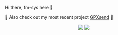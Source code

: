 Hi there, fm-sys here 👋

🚴 Also check out my most recent project [GPXsend](https://gpxsend.de/) 🚴


<!--
<div align="center">
<img src="https://rishavanand.github.io/static/images/greetings.gif" align="center" style="width: 100%" />
</div>
-->

<div align="center">
  <a href="https://github-readme-stats.vercel.app">
    <picture>
      <source srcset="https://github-readme-stats-shka-fmsys-projects.vercel.app/api?username=fm-sys&show_icons=true&include_all_commits=true&hide=contribs&line_height=24&card_width=437&border_radius=20&theme=dark" media="(prefers-color-scheme: dark)" />
      <source srcset="https://github-readme-stats-shka-fmsys-projects.vercel.app/api?username=fm-sys&show_icons=true&include_all_commits=true&hide=contribs&line_height=24&card_width=437&border_radius=20" media="(prefers-color-scheme: light), (prefers-color-scheme: no-preference)" />
      <img src="https://github-readme-stats-shka-fmsys-projects.vercel.app/api?username=fm-sys&show_icons=true&include_all_commits=true&hide=contribs&line_height=24&card_width=437&border_radius=20" align="center" />
    </picture>
  </a>

  <a href="https://github-readme-stats.vercel.app">
    <picture>
      <source srcset="https://github-readme-stats-shka-fmsys-projects.vercel.app/api/top-langs/?username=fm-sys&layout=compact&exclude_repo=LoRaWAN&card_width=437&border_radius=20&theme=dark" media="(prefers-color-scheme: dark)" />
      <source srcset="https://github-readme-stats-shka-fmsys-projects.vercel.app/api/top-langs/?username=fm-sys&layout=compact&exclude_repo=LoRaWAN&card_width=437&border_radius=20" media="(prefers-color-scheme: light), (prefers-color-scheme: no-preference)" />
      <img src="https://github-readme-stats-shka-fmsys-projects.vercel.app/api/top-langs/?username=fm-sys&layout=compact&exclude_repo=LoRaWAN&card_width=437&border_radius=20" align="center" />
    </picture>
  </a>
</div>
 
 

<!--
**fm-sys/fm-sys** is a ✨ _special_ ✨ repository because its `README.md` (this file) appears on your GitHub profile.

Here are some ideas to get you started:

- 🔭 I’m currently working on ...
- 🌱 I’m currently learning ...
- 👯 I’m looking to collaborate on ...
- 🤔 I’m looking for help with ...
- 💬 Ask me about ...
- 📫 How to reach me: ...
- 😄 Pronouns: ...
- ⚡ Fun fact: ...
-->
